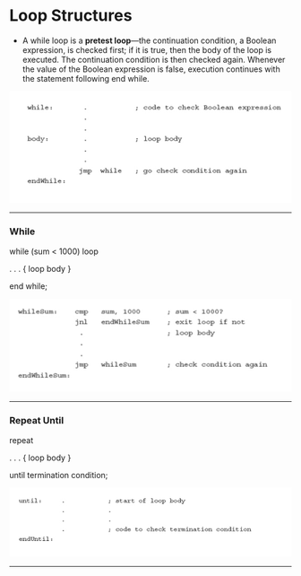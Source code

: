 # Loop Structures


* A while loop is a **pretest loop**—the continuation condition, a Boolean expression, is checked first; if it is true, then the body of the loop is executed. The continuation condition is then checked again. Whenever the value of the Boolean expression is false, execution continues with the statement following end while.
    
![](img/while.png)

---
### While 

while (sum < 1000) loop

. . . { loop body }

end while;

![](img/while1.png)

---

### Repeat Until

repeat

. . . { loop body }

until termination condition;

![](img/until.png)

---



